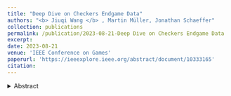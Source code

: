 ```yaml
---
title: "Deep Dive on Checkers Endgame Data"
authors: "<b> Jiuqi Wang </b> , Martin Müller, Jonathan Schaeffer"
collection: publications
permalink: /publication/2023-08-21-Deep Dive on Checkers Endgame Data
excerpt:
date: 2023-08-21
venue: 'IEEE Conference on Games'
paperurl: 'https://ieeexplore.ieee.org/abstract/document/10333165'
citation:
---
```

<details>
<summary>Abstract</summary>
For games such as checkers and chess, large endgame databases/tablebases have been constructed to capture the perfect win/loss/draw value for positions near the end of the game. Such databases/tablebases can be used to enhance game-playing performance. However, this approach quickly runs into computational and storage resource limitations. An enticing alternative is to learn from such data and apply the learned evaluation to even larger data sets through transfer learning. This paper reports on research that uses deep learning to a) correctly learn a high percentage of checkers endgame positions; b) learn patterns that can be used for transfer learning; c) demonstrates that learning from a small sample of a large data set is an efficient way to compute a neural net evaluation that achieves most of the benefits; and d) shows that dynamically choosing between neural network prediction and using it in a one-ply search yields about 96% prediction accuracy.
</details>